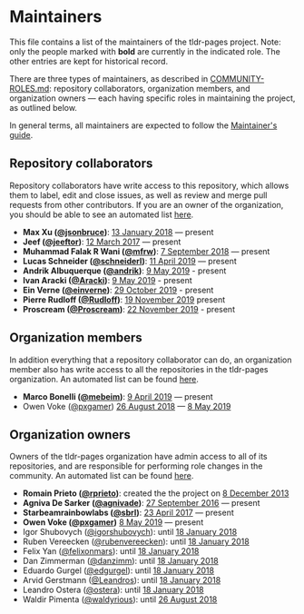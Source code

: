 # Maintainers

This file contains a list of the maintainers of the tldr-pages project.
Note: only the people marked with **bold** are currently in the indicated role.
The other entries are kept for historical record.

There are three types of maintainers, as described in
[COMMUNITY-ROLES.md](https://github.com/tldr-pages/tldr/blob/master/COMMUNITY-ROLES.md#when-to-change-roles):
repository collaborators, organization members, and organization owners
— each having specific roles in maintaining the project, as outlined below.

In general terms, all maintainers are expected to follow the
[Maintainer's guide](contributing-guides/maintainers-guide.md).


## Repository collaborators

Repository collaborators have write access to this repository,
which allows them to label, edit and close issues,
as well as review and merge pull requests from other contributors.
If you are an owner of the organization, you should be able to see an automated list
[here](https://github.com/tldr-pages/tldr/settings/collaboration).

- **Max Xu ([@jsonbruce](https://github.com/jsonbruce))**:
  [13 January 2018](https://github.com/tldr-pages/tldr/issues/1885) — present
- **Jeef ([@jeeftor](https://github.com/jeeftor))**:
  [12 March 2017](https://github.com/tldr-pages/tldr/issues/1209#issuecomment-285924778) — present
- **Muhammad Falak R Wani ([@mfrw](https://github.com/mfrw))**:
  [7 September 2018](https://github.com/tldr-pages/tldr/issues/2306) — present
- **Lucas Schneider ([@schneiderl](https://github.com/schneiderl))**:
  [11 April 2019](https://github.com/tldr-pages/tldr/issues/2898) — present
- **Andrik Albuquerque ([@andrik](https://github.com/andrik))**:
  [9 May 2019](https://github.com/tldr-pages/tldr/issues/2988) - present
- **Ivan Aracki ([@Aracki](https://github.com/Aracki))**:
  [9 May 2019](https://github.com/tldr-pages/tldr/issues/2988) - present
- **Ein Verne ([@einverne](https://github.com/einverne))**:
  [29 October 2019](https://github.com/tldr-pages/tldr/issues/3488) - present
- **Pierre Rudloff ([@Rudloff](https://github.com/Rudloff))**:
  [19 November 2019](https://github.com/tldr-pages/tldr/issues/3580) present
- **Proscream ([@Proscream](https://github.com/Proscream))**:
  [22 November 2019](https://github.com/tldr-pages/tldr/issues/3592) - present


## Organization members

In addition everything that a repository collaborator can do,
an organization member also has write access to all the repositories in the tldr-pages organization.
An automated list can be found [here](https://github.com/orgs/tldr-pages/people).

- **Marco Bonelli ([@mebeim](https://github.com/mebeim))**:
  [9 April 2019](https://github.com/tldr-pages/tldr/issues/2874) — present
- Owen Voke ([@pxgamer](https://github.com/pxgamer))
  [26 August 2018](https://github.com/tldr-pages/tldr/issues/2258) — [8 May 2019](https://github.com/tldr-pages/tldr/issues/2989)


## Organization owners

Owners of the tldr-pages organization have admin access to all of its repositories,
and are responsible for performing role changes in the community.
An automated list can be found [here](https://github.com/orgs/tldr-pages/people).

- **Romain Prieto ([@rprieto](https://github.com/rprieto))**:
  created the the project on [8 December 2013](https://github.com/tldr-pages/tldr/commit/11264d9)
- **Agniva De Sarker ([@agnivade](https://github.com/agnivade))**:
  [27 September 2016](https://gitter.im/tldr-pages/tldr?at=57eaedefe4e41c6a4afc2f47) — present
- **Starbeamrainbowlabs ([@sbrl](https://github.com/sbrl))**:
  [23 April 2017](https://gitter.im/tldr-pages/tldr?at=58fc6fce3e27cac331b5c397) — present
- **Owen Voke ([@pxgamer](https://github.com/pxgamer))**
  [8 May 2019](https://github.com/tldr-pages/tldr/issues/2989) — present
- Igor Shubovych ([@igorshubovych](https://github.com/igorshubovych)):
  until [18 January 2018](https://github.com/tldr-pages/tldr/issues/1878#issuecomment-358610454)
- Ruben Vereecken ([@rubenvereecken](https://github.com/rubenvereecken)):
  until [18 January 2018](https://github.com/tldr-pages/tldr/issues/1878#issuecomment-358610454)
- Felix Yan ([@felixonmars](https://github.com/felixonmars)):
  until [18 January 2018](https://github.com/tldr-pages/tldr/issues/1878#issuecomment-358610454)
- Dan Zimmerman ([@danzimm](https://github.com/danzimm)):
  until [18 January 2018](https://github.com/tldr-pages/tldr/issues/1878#issuecomment-358610454)
- Eduardo Gurgel ([@edgurgel](https://github.com/edgurgel)):
  until [18 January 2018](https://github.com/tldr-pages/tldr/issues/1878#issuecomment-358610454)
- Arvid Gerstmann ([@Leandros](https://github.com/Leandros)):
  until [18 January 2018](https://github.com/tldr-pages/tldr/issues/1878#issuecomment-358610454)
- Leandro Ostera ([@ostera](https://github.com/ostera)):
  until [18 January 2018](https://github.com/tldr-pages/tldr/issues/1878#issuecomment-358610454)
- Waldir Pimenta ([@waldyrious](https://github.com/waldyrious)): until [26 August 2018](https://github.com/tldr-pages/tldr/issues/2257)
